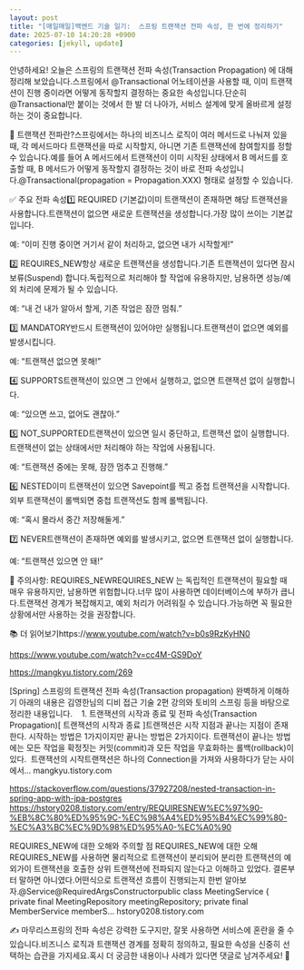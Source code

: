 ```yaml
---
layout: post
title: "[매일매일]백엔드 기술 일기:  스프링 트랜잭션 전파 속성, 한 번에 정리하기" 
date: 2025-07-10 14:20:28 +0900
categories: [jekyll, update]
---
```







안녕하세요! 오늘은 스프링의 트랜잭션 전파 속성(Transaction Propagation) 에 대해 정리해 보았습니다.스프링에서 @Transactional 어노테이션을 사용할 때, 이미 트랜잭션이 진행 중이라면 어떻게 동작할지 결정하는 중요한 속성입니다.단순히 @Transactional만 붙이는 것에서 한 발 더 나아가, 서비스 설계에 맞게 올바르게 설정하는 것이 중요합니다.




 







 



🔷 트랜잭션 전파란?스프링에서는 하나의 비즈니스 로직이 여러 메서드로 나눠져 있을 때, 각 메서드마다 트랜잭션을 따로 시작할지, 아니면 기존 트랜잭션에 참여할지를 정할 수 있습니다.예를 들어 A 메서드에서 트랜잭션이 이미 시작된 상태에서 B 메서드를 호출할 때, B 메서드가 어떻게 동작할지 결정하는 것이 바로 전파 속성입니다.@Transactional(propagation = Propagation.XXX) 형태로 설정할 수 있습니다.




 







 



✅ 주요 전파 속성1️⃣ REQUIRED (기본값)이미 트랜잭션이 존재하면 해당 트랜잭션을 사용합니다.트랜잭션이 없으면 새로운 트랜잭션을 생성합니다.가장 많이 쓰이는 기본값입니다.




 



예: “이미 진행 중이면 거기서 같이 처리하고, 없으면 내가 시작할게!”












 



2️⃣ REQUIRES_NEW항상 새로운 트랜잭션을 생성합니다.기존 트랜잭션이 있다면 잠시 보류(Suspend) 합니다.독립적으로 처리해야 할 작업에 유용하지만, 남용하면 성능/예외 처리에 문제가 될 수 있습니다.




 



예: “내 건 내가 알아서 할게, 기존 작업은 잠깐 멈춰.”












 



3️⃣ MANDATORY반드시 트랜잭션이 있어야만 실행됩니다.트랜잭션이 없으면 예외를 발생시킵니다.




 



예: “트랜잭션 없으면 못해!”












 



4️⃣ SUPPORTS트랜잭션이 있으면 그 안에서 실행하고, 없으면 트랜잭션 없이 실행합니다.




 



예: “있으면 쓰고, 없어도 괜찮아.”












 



5️⃣ NOT_SUPPORTED트랜잭션이 있으면 일시 중단하고, 트랜잭션 없이 실행합니다.트랜잭션이 없는 상태에서만 처리해야 하는 작업에 사용됩니다.




 



예: “트랜잭션 중에는 못해, 잠깐 멈추고 진행해.”












 



6️⃣ NESTED이미 트랜잭션이 있으면 Savepoint를 찍고 중첩 트랜잭션을 시작합니다.외부 트랜잭션이 롤백되면 중첩 트랜잭션도 함께 롤백됩니다.




 



예: “혹시 몰라서 중간 저장해둘게.”












 



7️⃣ NEVER트랜잭션이 존재하면 예외를 발생시키고, 없으면 트랜잭션 없이 실행합니다.




 



예: “트랜잭션 있으면 안 돼!”












 



🚨 주의사항: REQUIRES_NEWREQUIRES_NEW 는 독립적인 트랜잭션이 필요할 때 매우 유용하지만, 남용하면 위험합니다.너무 많이 사용하면 데이터베이스에 부하가 큽니다.트랜잭션 경계가 복잡해지고, 예외 처리가 어려워질 수 있습니다.가능하면 꼭 필요한 상황에서만 사용하는 것을 권장합니다.




 







 



📚 더 읽어보기https://www.youtube.com/watch?v=b0s9RzKyHN0




 











https://www.youtube.com/watch?v=cc4M-GS9DoY




 











https://mangkyu.tistory.com/269




 








[Spring] 스프링의 트랜잭션 전파 속성(Transaction propagation) 완벽하게 이해하기
아래의 내용은 김영한님의 디비 접근 기술 2편 강의와 토비의 스프링 등을 바탕으로 정리한 내용입니다.    1. 트랜잭션의 시작과 종료 및 전파 속성(Transaction Propagation)[ 트랜잭션의 시작과 종료 ]트랜잭션은 시작 지점과 끝나는 지점이 존재한다. 시작하는 방법은 1가지이지만 끝나는 방법은 2가지이다. 트랜잭션이 끝나는 방법에는 모든 작업을 확정짓는 커밋(commit)과 모든 작업을 무효화하는 롤백(rollback)이 있다.  트랜잭션의 시작트랜잭션은 하나의 Connection을 가져와 사용하다가 닫는 사이에서...
mangkyu.tistory.com











https://stackoverflow.com/questions/37927208/nested-transaction-in-spring-app-with-jpa-postgres​https://hstory0208.tistory.com/entry/REQUIRESNEW%EC%97%90-%EB%8C%80%ED%95%9C-%EC%98%A4%ED%95%B4%EC%99%80-%EC%A3%BC%EC%9D%98%ED%95%A0-%EC%A0%90




 








REQUIRES_NEW에 대한 오해와 주의할 점
REQUIRES_NEW에 대한 오해REQUIRES_NEW를 사용하면 물리적으로 트랜잭션이 분리되어 분리한 트랜잭션의 예외가이 트랜잭션을 호출한 상위 트랜잭션에 전파되지 않는다고 이해하고 있었다. 결론부터 말하면 아니였다.어떤식으로 트랜잭션 흐름이 진행되는지 한번 알아보자.@Service@RequiredArgsConstructorpublic class MeetingService { private final MeetingRepository meetingRepository; private final MemberService memberS...
hstory0208.tistory.com















 



✍️ 마무리스프링의 전파 속성은 강력한 도구지만, 잘못 사용하면 서비스에 혼란을 줄 수 있습니다.비즈니스 로직과 트랜잭션 경계를 정확히 정의하고, 필요한 속성을 신중히 선택하는 습관을 가지세요.혹시 더 궁금한 내용이나 사례가 있다면 댓글로 남겨주세요! 🙌​




 
